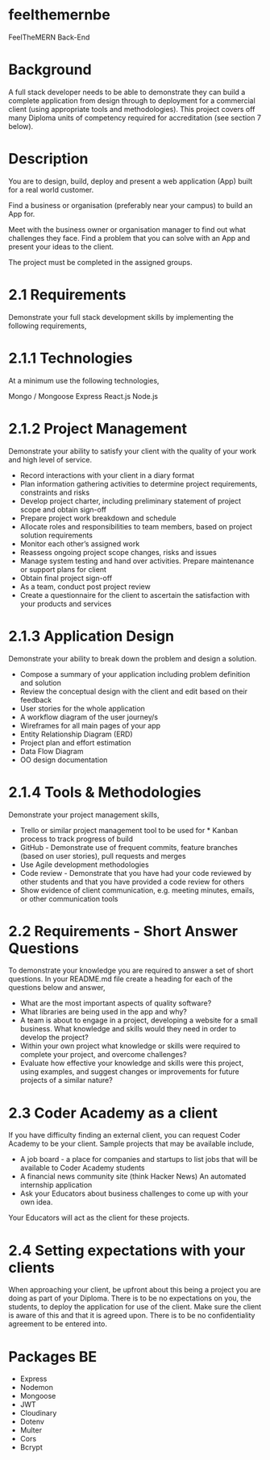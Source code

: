 # feelthemernbe
FeelTheMERN Back-End

# Background
A full stack developer needs to be able to demonstrate they can build a complete application from design through to deployment for a commercial client (using appropriate tools and methodologies). This project covers off many Diploma units of competency required for accreditation (see section 7 below).

# Description
You are to design, build, deploy and present a web application (App) built for a real world customer.

Find a business or organisation (preferably near your campus) to build an App for.

Meet with the business owner or organisation manager to find out what challenges they face. Find a problem that you can solve with an App and present your ideas to the client.

The project must be completed in the assigned groups.

# 2.1 Requirements
Demonstrate your full stack development skills by implementing the following requirements,

# 2.1.1 Technologies
At a minimum use the following technologies,

Mongo / Mongoose
Express
React.js
Node.js

# 2.1.2 Project Management
Demonstrate your ability to satisfy your client with the quality of your work and high level of service.

* Record interactions with your client in a diary format
* Plan information gathering activities to determine project requirements, constraints and risks
* Develop project charter, including preliminary statement of project scope and obtain sign-off
* Prepare project work breakdown and schedule
* Allocate roles and responsibilities to team members, based on project solution requirements
* Monitor each other’s assigned work
* Reassess ongoing project scope changes, risks and issues
* Manage system testing and hand over activities. Prepare maintenance or support plans for client
* Obtain final project sign-off
* As a team, conduct post project review
* Create a questionnaire for the client to ascertain the satisfaction with your products and services

# 2.1.3 Application Design
Demonstrate your ability to break down the problem and design a solution.

* Compose a summary of your application including problem definition and solution
* Review the conceptual design with the client and edit based on their feedback
* User stories for the whole application
* A workflow diagram of the user journey/s
* Wireframes for all main pages of your app
* Entity Relationship Diagram (ERD)
* Project plan and effort estimation
* Data Flow Diagram
* OO design documentation

# 2.1.4 Tools & Methodologies
Demonstrate your project management skills,

* Trello or similar project management tool to be used for * Kanban process to track progress of build
* GitHub - Demonstrate use of frequent commits, feature branches (based on user stories), pull requests and merges
* Use Agile development methodologies
* Code review - Demonstrate that you have had your code reviewed by other students and that you have provided a code review for others
* Show evidence of client communication, e.g. meeting minutes, emails, or other communication tools

# 2.2 Requirements - Short Answer Questions
To demonstrate your knowledge you are required to answer a set of short questions. In your README.md file create a heading for each of the questions below and answer,

* What are the most important aspects of quality software?
* What libraries are being used in the app and why?
* A team is about to engage in a project, developing a website for a small business. What knowledge and skills would they need in order to develop the project?
* Within your own project what knowledge or skills were required to complete your project, and overcome challenges?
* Evaluate how effective your knowledge and skills were this project, using examples, and suggest changes or improvements for future projects of a similar nature?

# 2.3 Coder Academy as a client
If you have difficulty finding an external client, you can request Coder Academy to be your client. Sample projects that may be available include,

* A job board - a place for companies and startups to list jobs that will be available to Coder Academy students
* A financial news community site (think Hacker News)
An automated internship application
* Ask your Educators about business challenges to come up with your own idea.

Your Educators will act as the client for these projects.

# 2.4 Setting expectations with your clients
When approaching your client, be upfront about this being a project you are doing as part of your Diploma.
There is to be no expectations on you, the students, to deploy the application for use of the client. Make sure the client is aware of this and that it is agreed upon.
There is to be no confidentiality agreement to be entered into.

# Packages BE

* Express
* Nodemon
* Mongoose
* JWT
* Cloudinary
* Dotenv
* Multer
* Cors
* Bcrypt